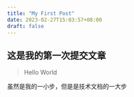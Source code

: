 ```yaml
---
title: "My First Post"
date: 2023-02-27T15:03:57+08:00
draft: false
---
```

## 这是我的第一次提交文章

> Hello World

虽然是我的一小步，但是是技术文档的一大步
